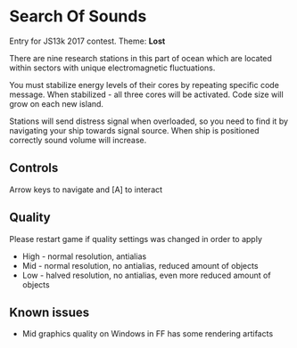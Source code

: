 # Search Of Sounds

Entry for JS13k 2017 contest. Theme: **Lost**

There are nine research stations in this part of ocean which are located within sectors with unique electromagnetic fluctuations.

You must stabilize energy levels of their cores by repeating specific code message. When stabilized - all three cores will be activated. Code size will grow on each new island. 

Stations will send distress signal when overloaded, so you need to find it by navigating your ship towards signal source. When ship is positioned correctly sound volume will increase. 

## Controls
Arrow keys to navigate and [A] to interact

## Quality
Please restart game if quality settings was changed in order to apply
- High - normal resolution, antialias
- Mid - normal resolution, no antialias, reduced amount of objects
- Low - halved resolution, no antialias, even more reduced amount of objects

## Known issues
- Mid graphics quality on Windows in FF has some rendering artifacts 